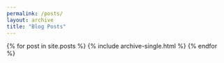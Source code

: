 ```yaml
---
permalink: /posts/
layout: archive
title: "Blog Posts"
---
```


{% for post in site.posts %}
  {% include archive-single.html %}
{% endfor %}
